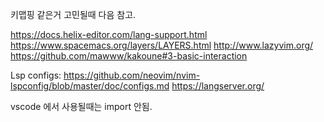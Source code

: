 키맵핑 같은거 고민될때 다음 참고.

<https://docs.helix-editor.com/lang-support.html>
<https://www.spacemacs.org/layers/LAYERS.html>
<http://www.lazyvim.org/>
<https://github.com/mawww/kakoune#3-basic-interaction>

Lsp configs:
  <https://github.com/neovim/nvim-lspconfig/blob/master/doc/configs.md>
  <https://langserver.org/>

vscode 에서 사용될때는 import 안됨.
